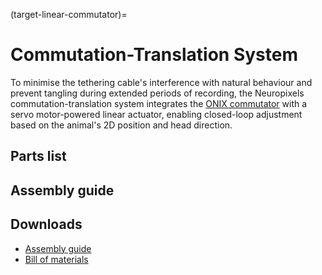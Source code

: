 (target-linear-commutator)=
# Commutation-Translation System
To minimise the tethering cable's interference with natural behaviour and prevent tangling during extended periods of recording, the Neuropixels commutation-translation system integrates the [ONIX commutator](https://open-ephys.org/commutator-info) with a servo motor-powered linear actuator, enabling closed-loop adjustment based on the animal's 2D position and head direction. 

## Parts list

## Assembly guide

## Downloads
- [Assembly guide](../../downloads/Linear-Commutator-Guideline-Final-1.pdf)
- [Bill of materials](../../downloads/Lienar-Commutator-BOM.xlsx)